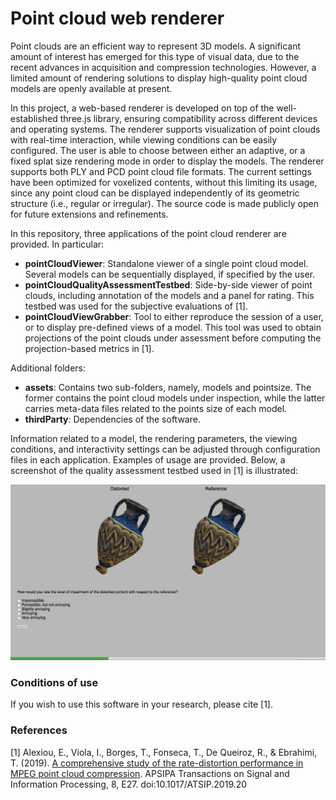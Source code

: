 
# Point cloud web renderer


Point clouds are an efficient way to represent 3D models. A significant amount of interest has emerged for this type of visual data, due to the recent advances in acquisition and compression technologies. However, a limited amount of rendering solutions to display high-quality point cloud models are openly available at present.

In this project, a web-based renderer is developed on top of the well-established three.js library, ensuring compatibility across different devices and operating systems. The renderer supports visualization of point clouds with real-time interaction, while viewing conditions can be easily configured. The user is able to choose between either an adaptive, or a fixed splat size rendering mode in order to display the models. The renderer supports both PLY and PCD point cloud file formats. The current settings have been optimized for voxelized contents, without this limiting its usage, since any point cloud can be displayed independently of its geometric structure (i.e., regular or irregular). The source code is made publicly open for future extensions and refinements.

In this repository, three applications of the point cloud renderer are provided. In particular:
- **pointCloudViewer**: Standalone viewer of a single point cloud model. Several models can be sequentially displayed, if specified by the user.
- **pointCloudQualityAssessmentTestbed**: Side-by-side viewer of point clouds, including annotation of the models and a panel for rating. This testbed was used for the subjective evaluations of [1].
- **pointCloudViewGrabber**: Tool to either reproduce the session of a user, or to display pre-defined views of a model. This tool was used to obtain projections of the point clouds under assessment before computing the projection-based metrics in [1].


Additional folders:
- **assets**: Contains two sub-folders, namely, models and pointsize. The former contains the point cloud models under inspection, while the latter carries meta-data files related to the points size of each model.
- **thirdParty**: Dependencies of the software.

Information related to a model, the rendering parameters, the viewing conditions, and interactivity settings can be adjusted through configuration files in each application. Examples of usage are provided. Below, a screenshot of the quality assessment testbed used in [1] is illustrated:

![alt text](/docs/screenshot.png)


### Conditions of use

If you wish to use this software in your research, please cite [1].


### References

[1] Alexiou, E., Viola, I., Borges, T., Fonseca, T., De Queiroz, R., & Ebrahimi, T. (2019). [A comprehensive study of the rate-distortion performance in MPEG point cloud compression](https://infoscience.epfl.ch/record/272124). APSIPA Transactions on Signal and Information Processing, 8, E27. doi:10.1017/ATSIP.2019.20
